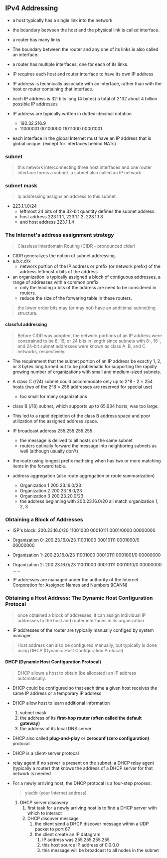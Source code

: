 ## IPv4 Addressing

- a host typically has a single link into the network
- the boundary between the host and the physical link is called interface.
- a router has many links
- The boundary between the router and any one of its links is also called an interface.
- a router has multiple interfaces, one for each of its links.
- IP requires each host and router interface to have its own IP address
- IP address is technically associate with an interface, rather than with the host or router containing that interface.

- each IP address is 32-bits long (4 bytes) a total of 2^32 about 4 billion possible IP addresses

- IP address are typically written in dotted-decimal notation
  - 192.32.216.9
  - 11000001 00100000 11011000 00001001

- each interface in the global Internet must have an IP address that is global unique. (except for interfaces behind NATs)

### subnet
> this network interconnecting three host interfaces and one router interface forms a subnet.
> a subnet also called an IP network

### subnet mask
> Ip addressing assigns an address to this subnet.
- 223.1.1.0/24
  - leftmost 24 bits of the 32-bit quantity defines the subnet address.
  - host address 223.1.1.1, 223.1.1.2, 223.1.1.3
  - and host address 223.1.1.4

### The Internet's address assignment strategy
> Classless Interdomain Routing (CIDR - pronounced cider)
- CIDR generalizes the notion of subnet addressing.
- a.b.c.d/x
  - network portion of the IP address or prefix (or network prefix) of the address
    leftmost x bits of the address
- an organization is typically assigned a block of contiguous addresses, a range of addresses with a common prefix
  - only the leading x bits of the address are need to be considered in routers.
  - reduce the size of the forwaring table in these routers.
  
> the lower order bits may (or may not) have an additional subnetting structure.

#### classful addressing
> Before CIDR was adopted, the network portions of an IP address were constrained to be 8, 16, or 24 bits in length
> since subnets with 8-, 16-, and 24-bit subnet addresses were known as class A, B, and C networks, respectively. 
- The requirement that the subnet portion of an IP address be exactly 1, 2, or 3 bytes long turned out to be problematic for supporting the rapidly growing number of organizations with small and medium-sized subnets. 

- A class C (/24) subnet could accommodate only up to 2^8 - 2 = 254 hosts (two of the 2^8 = 256 addresses are reserved for special use)
  - too small for many organizations

- class B (/16) subnet, which supports up to 65,634 hosts, was too large.
- This led to a rapid depletion of the class B address space and poor utilization of the assigned address space.

- IP broadcast address 255.255.255.255
  - the message is delived to all hosts on the same subnet
  - routers optinally forward the message into neighboring subnets as well (although usually don't)
  
- the route using longest prefix mathcing when has two or more matching items in the forward table.

- address aggregation (also route aggregation or route summarization)
  - Organization 1 200.23.16.0/23
  - Organization 2 200.23.18.0/23
  - Organization 3 200.23.20.0/23
  - the address beginning with 200.23.16.0/20 all match organization 1, 2, 3

### Obtaining a Block of Addresses
- ISP's block: 200.23.16.0/20 11001000 00010111 0001/0000 00000000
- Organization 0: 200.23.16.0/23 11001000 00010111 0001000/0 00000000
- Organization 1: 200.23.16.0/23 11001000 00010111 0001001/0 00000000
- Organization 2: 200.23.16.0/23 11001000 00010111 0001010/0 00000000
......

- IP addresses are managed under the authority of the Internet Corporation for Assigned Names and Numbers (ICANN)

### Obtaining a Host Address: The Dynamic Host Configuration Protocal

> once obtained a block of addresses, it can assign individual IP addresses to the host and router interfaces in its organization.

- IP addresses of the router are typically manually configed by system manager.

> Host address can also be configured manually, but typically is done using DHCP (Dynamic Host Configuration Protocal)

#### DHCP (Dynamic Host Configuration Protocal)
> DHCP allows a host to obtain (be allocated) an IP address automatically.

- DHCP could be configured so that each time a given host receives the same IP address or a temporary IP address

- DHCP allow host to learn additional information
  1. subnet mask
  2. the address of its **first-hop router (often called the default gateway)**
  3. the address of its local DNS server
  
- DHCP also called **plug-and-play** or **zeroconf (zero configuration)** protocal.

- DHCP is a client-server protocal
  
- relay agent
  If no server is present on the subnet, a DHCP relay agent (typically a router) that knows the address of a DHCP server for that network is needed

- For a newly arriving host, the DHCP protocal is a four-step process:
  > yiaddr (your Internet address)

  1. DHCP server discovery
     1. first task for a newly arriving host is to find a DHCP server with which to interact
     2. DHCP discover message 
        1. the client send a DHCP discover message within a UDP packet to port 67
        2. the client create an IP datagram
           1. IP address was 255.255.255.255
           2. this host source IP address of 0.0.0.0
           3. this message will be broadcast to all nodes in the subnet

